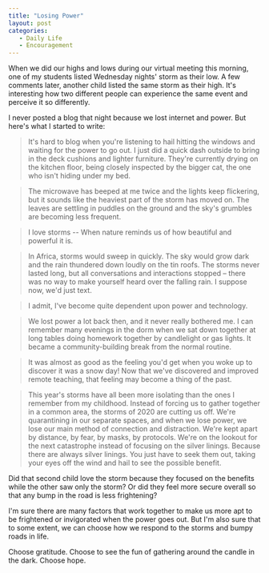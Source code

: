 ```yaml
---
title: "Losing Power"
layout: post
categories: 
   - Daily Life
   - Encouragement
---
```

When we did our highs and lows during our virtual meeting this morning, one of my students listed Wednesday nights&#39; storm as their low. A few comments later, another child listed the same storm as their high. It&#39;s interesting how two different people can experience the same event and perceive it so differently.

I never posted a blog that night because we lost internet and power. But here&#39;s what I started to write:

>It&#39;s hard to blog when you&#39;re listening to hail hitting the windows and waiting for the power to go out. I just did a quick dash outside to bring in the deck cushions and lighter furniture. They&#39;re currently drying on the kitchen floor, being closely inspected by the bigger cat, the one who isn&#39;t hiding under my bed.

>The microwave has beeped at me twice and the lights keep flickering, but it sounds like the heaviest part of the storm has moved on. The leaves are settling in puddles on the ground and the sky&#39;s grumbles are becoming less frequent.

>I love storms -- When nature reminds us of how beautiful and powerful it is.

>In Africa, storms would sweep in quickly. The sky would grow dark and the rain thundered down loudly on the tin roofs. The storms never lasted long, but all conversations and interactions stopped – there was no way to make yourself heard over the falling rain. I suppose now, we&#39;d just text.

>I admit, I&#39;ve become quite dependent upon power and technology.

>We lost power a lot back then, and it never really bothered me. I can remember many evenings in the dorm when we sat down together at long tables doing homework together by candlelight or gas lights. It became a community-building break from the normal routine.

>It was almost as good as the feeling you&#39;d get when you woke up to discover it was a snow day! Now that we&#39;ve discovered and improved remote teaching, that feeling may become a thing of the past.

>This year&#39;s storms have all been more isolating than the ones I remember from my childhood. Instead of forcing us to gather together in a common area, the storms of 2020 are cutting us off. We&#39;re quarantining in our separate spaces, and when we lose power, we lose our main method of connection and distraction. We&#39;re kept apart by distance, by fear, by masks, by protocols. We&#39;re on the lookout for the next catastrophe instead of focusing on the silver linings. Because there are always silver linings. You just have to seek them out, taking your eyes off the wind and hail to see the possible benefit.

Did that second child love the storm because they focused on the benefits while the other saw only the storm? Or did they feel more secure overall so that any bump in the road is less frightening?

I&#39;m sure there are many factors that work together to make us more apt to be frightened or invigorated when the power goes out. But I&#39;m also sure that to some extent, we can choose how we respond to the storms and bumpy roads in life.

Choose gratitude. Choose to see the fun of gathering around the candle in the dark. Choose hope.
